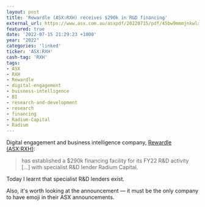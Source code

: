 ```yaml
---
layout: post
title: 'Rewardle (ASX:RXH) receives $290k in R&D financing'
external_url: https://www.asx.com.au/asxpdf/20220715/pdf/45bw9mmmjnkwlx.pdf
featured: true
date: '2022-07-15 21:29:23 +1000'
year: "2022"
categories: 'linked'
ticker: 'ASX:RXH'
cash-tag: 'RXH'
tags:
- ASX
- RXH
- Rewardle
- digital-engagement
- buisness-intelligence
- BI
- research-and-development
- research
- financing
- Radium-Capital
- Radium
---
```


Digital engagement and business intelligence company, [Rewardle (ASX:RXH)](https://www2.asx.com.au/markets/company/RXH):

> has established a $290k financing facility for its FY22 R&D activity [...] with specialist R&D lender Radium Capital.

<!--more-->

Today I learnt that specialist R&D lenders exist.

Also, it's worth looking at the announcement — it must be the only company to have emoji in their ASX announcements.
